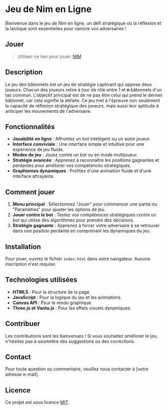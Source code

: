 # Jeu de Nim en Ligne

Bienvenue dans le jeu de Nim en ligne, un défi stratégique où la réflexion et la tactique sont essentielles pour vaincre
vos adversaires !
## Jouer
> Utilisez ce lien pour jouer: [NIM](https://nitnaf10.github.io/Nim_game/)
## Description

Le jeu des bâtonnets est un jeu de stratégie captivant qui oppose deux joueurs. Chacun des joueurs retire à tour de rôle
entre 1 et **n** bâtonnets d'un tas commun. L'objectif principal est de ne pas être celui qui prend le dernier bâtonnet,
car cela signifie la défaite. Ce jeu met à l'épreuve non seulement la capacité de réflexion stratégique des joueurs,
mais aussi leur aptitude à anticiper les mouvements de l'adversaire.

## Fonctionnalités

-   **Jouabilité en ligne** : Affrontez un bot intelligent ou un autre joueur.
-   **Interface conviviale** : Une interface simple et intuitive pour une expérience de jeu fluide.
-   **Modes de jeu** : Jouez contre un bot ou en mode multijoueur.
-   **Stratégie avancée** : Apprenez à reconnaître les positions gagnantes et perdantes pour améliorer vos compétences
    stratégiques.
-   **Graphismes dynamiques** : Profitez d'une animation fluide et d'une interface attrayante.

## Comment jouer

1. **Menu principal** : Sélectionnez "Jouer" pour commencer une partie ou "Paramètres" pour ajuster les options de jeu.
2. **Jouer contre le bot** : Testez vos compétences stratégiques contre un bot qui utilise des algorithmes pour prendre
   des décisions.
3. **Stratégie gagnante** : Apprenez à forcer votre adversaire à se retrouver dans une position perdante en comprenant
   les dynamiques du jeu.

## Installation

Pour jouer, ouvrez le fichier `index.html` dans votre navigateur. Aucune inscription n'est requise.

## Technologies utilisées

-   **HTML5** : Pour la structure de la page.
-   **JavaScript** : Pour la logique du jeu et les animations.
-   **Canvas API** : Pour le rendu graphique.
-   **Three.js et Vanta.js** : Pour les effets visuels dynamiques.

## Contribuer

Les contributions sont les bienvenues ! Si vous souhaitez améliorer le jeu, n'hésitez pas à soumettre des suggestions ou
des corrections.

## Contact

Pour toute question ou commentaire, veuillez nous contacter à [votre adresse e-mail].

## Licence

Ce projet est sous licence [MIT](MIT.html).
